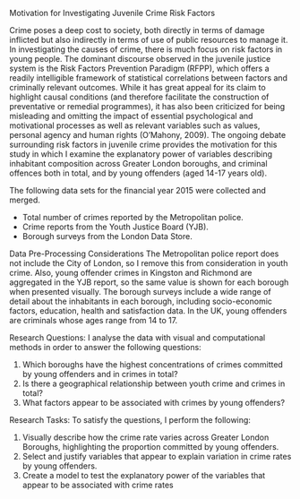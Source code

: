 Motivation for Investigating Juvenile Crime Risk Factors

Crime poses a deep cost to society, both directly in terms of damage inflicted but also indirectly in terms of use of public resources to manage it. In investigating the causes of crime, there is much focus on risk factors in young people. The dominant discourse observed in the juvenile justice system is the Risk Factors Prevention Paradigm (RFPP), which offers a readily intelligible framework of statistical correlations between factors and criminally relevant outcomes. While it has great appeal for its claim to highlight causal conditions (and therefore facilitate the construction of preventative or remedial programmes), it has also been criticized for being misleading and omitting the impact of essential psychological and motivational processes as well as relevant variables such as values, personal agency and human rights (O’Mahony, 2009). The ongoing debate surrounding risk factors in juvenile crime provides the motivation for this study in which I examine the explanatory power of variables describing inhabitant composition across Greater London boroughs, and criminal offences both in total, and by young offenders (aged 14-17 years old).

The following data sets for the financial year 2015 were collected and merged.
+ Total number of crimes reported by the Metropolitan police.
+ Crime reports from the Youth Justice Board (YJB). 
+ Borough surveys from the London Data Store. 

Data Pre-Processing Considerations
The Metropolitan police report does not include the City of London, so I remove this from consideration in youth crime. Also, young offender crimes in Kingston and Richmond are aggregated in the YJB report, so the same value is shown for each borough when presented visually. The borough surveys include a wide range of detail about the inhabitants in each borough, including socio-economic factors, education, health and satisfaction data. In the UK, young offenders are criminals whose ages range from 14 to 17.  

Research Questions:
I analyse the data with visual and computational methods in order to answer the following questions: 
1.	Which boroughs have the highest concentrations of crimes committed by young offenders and in crimes in total?
2.	Is there a geographical relationship between youth crime and crimes in total?
3.	What factors appear to be associated with crimes by young offenders?

Research Tasks:
To satisfy the questions, I perform the following:
1. Visually describe how the crime rate varies across Greater London Boroughs, highlighting the proportion committed by young offenders. 
2. Select and justify variables that appear to explain variation in crime rates by young offenders.
3. Create a model to test the explanatory power of the variables that appear to be associated with crime rates
